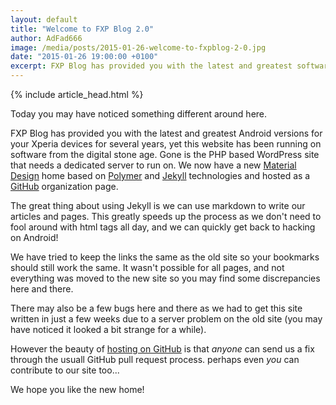 ```yaml
---
layout: default
title: "Welcome to FXP Blog 2.0"
author: AdFad666
image: /media/posts/2015-01-26-welcome-to-fxpblog-2-0.jpg
date: "2015-01-26 19:00:00 +0100"
excerpt: FXP Blog has provided you with the latest and greatest software for your Xperia devices, yet this website has been running on software for the digital stone age. Gone is the PHP based WordPress site that needs a dedicated...
---
```


{% include article_head.html %}

Today you may have noticed something different around here.

FXP Blog has provided you with the latest and greatest Android versions for your Xperia devices for several years, yet this website has been running on software from the digital stone age. Gone is the PHP based WordPress site that needs a dedicated server to run on. We now have a new [Material Design](http://www.google.com/design/spec/material-design/introduction.html) home based on [Polymer](https://www.polymer-project.org/) and [Jekyll](http://jekyllrb.com/) technologies and hosted as a [GitHub](https://pages.github.com/) organization page.

The great thing about using Jekyll is we can use markdown to write our articles and pages. This greatly speeds up the process as we don't need to fool around with html tags all day, and we can quickly get back to hacking on Android!

We have tried to keep the links the same as the old site so your bookmarks should still work the same. It wasn't possible for all pages, and not everything was moved to the new site so you may find some discrepancies here and there.

There may also be a few bugs here and there as we had to get this site written in just a few weeks due to a server problem on the old site (you may have noticed it looked a bit strange for a while).

However the beauty of [hosting on GitHub](https://github.com/fxpdev/fxpdev.github.io) is that *anyone* can send us a fix through the usuall GitHub pull request process. perhaps even _you_ can contribute to our site too...

We hope you like the new home!
